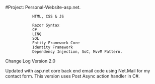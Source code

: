 ﻿#Project: Personal-Website-asp.net.
 
                HTML, CSS & JS        
                
                Razor Syntax
                C#
                LINQ
                SQL
                Entity Framework Core
                Identity Framework
                Dependency Injection, SoC, MvvM Pattern.



               

Change Log Version 2.0

Updated with asp.net core back end email code using Net.Mail for my contact form. This version uses Post Async action handler in C#. 


